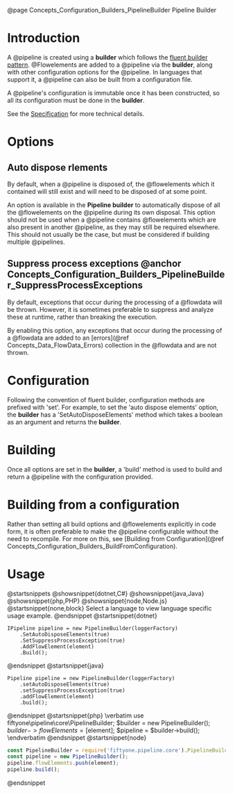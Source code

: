 @page Concepts_Configuration_Builders_PipelineBuilder Pipeline Builder

# Introduction

A @pipeline is created using a **builder** which follows the
[fluent builder pattern](https://en.wikipedia.org/wiki/Fluent_interface).
@Flowelements are added to a @pipeline via the **builder**, along with
other configuration options for the @pipeline. In languages that support it, a 
@pipeline can also be built from a configuration file.

A @pipeline's configuration is immutable once it has been constructed, so
all its configuration must be done in the **builder**.

See the
[Specification](https://github.com/51Degrees/specifications/blob/main/pipeline-specification/features/pipeline-configuration.md#)
for more technical details.

# Options

## Auto dispose rlements

By default, when a @pipeline is disposed of, the @flowelements which it
contained will still exist and will need to be disposed of at some point.

An option is available in the **Pipeline builder** to automatically dispose
of all the @flowelements on the @pipeline during its own disposal. 
This option should not be used when a @pipeline contains @flowelements which
are also present in another @pipeline, as they may still be required elsewhere. This should
not usually be the case, but must be considered if building multiple @pipelines.


## Suppress process exceptions @anchor Concepts_Configuration_Builders_PipelineBuilder_SuppressProcessExceptions

By default, exceptions that occur during the processing of a @flowdata will be thrown. 
However, it is sometimes preferable to suppress and analyze
these at runtime, rather than breaking the execution.

By enabling this option, any exceptions that occur during the processing of a
@flowdata are added to an [errors](@ref Concepts_Data_FlowData_Errors) collection
in the @flowdata and are not thrown.

# Configuration

Following the convention of fluent builder, configuration methods are prefixed with 'set'. For example,
to set the 'auto dispose elements' option, the **builder** has a 'SetAutoDisposeElements' method which
takes a boolean as an argument and returns the **builder**.


# Building

Once all options are set in the **builder**, a 'build' method is used to build and return a @pipeline
with the configuration provided.

# Building from a configuration

Rather than setting all build options and @flowelements explicitly in code form, it is often
preferable to make the @pipeline configurable without the need to recompile. For more on this, see
[Building from Configuration](@ref Concepts_Configuration_Builders_BuildFromConfiguration).

# Usage

@startsnippets
@showsnippet{dotnet,C#}
@showsnippet{java,Java}
@showsnippet{php,PHP}
@showsnippet{node,Node.js}
@startsnippet{none,block}
Select a language to view language specific usage example.
@endsnippet
@startsnippet{dotnet}
```{cs}
IPipeline pipeline = new PipelineBuilder(loggerFactory)
    .SetAutoDisposeElements(true)
    .SetSuppressProcessException(true)
    .AddFlowElement(element)
    .Build();
```
@endsnippet
@startsnippet{java}
```{java}
Pipeline pipeline = new PipelineBuilder(loggerFactory)
    .setAutoDisposeElements(true)
    .setSuppressProcessException(true)
    .addFlowElement(element)
    .build();
```
@endsnippet
@startsnippet{php}
\verbatim
use fiftyone\pipeline\core\PipelineBuilder;
$builder = new PipelineBuilder();
$builder->flowElements = [$element];
$pipeline = $builder->build();
\endverbatim
@endsnippet
@startsnippet{node}
```js
const PipelineBuilder = require('fiftyone.pipeline.core').PipelineBuilder;
const pipeline = new PipelineBuilder();
pipeline.flowElements.push(element);
pipeline.build();
```
@endsnippet
